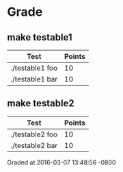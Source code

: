 # Grade
## make testable1
| Test | Points |
| ---- | ------ |
| ./testable1 foo | 10 |
| ./testable1 bar | 10 |
## make testable2
| Test | Points |
| ---- | ------ |
| ./testable2 foo | 10 |
| ./testable2 bar | 10 |
Graded at 2016-03-07 13:48:56 -0800